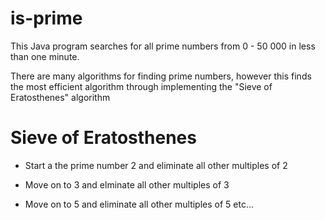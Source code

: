 # is-prime
This Java program searches for all prime numbers from 0 - 50 000 in less than one minute.

There are many algorithms for finding prime numbers, however this finds the most efficient algorithm through implementing the "Sieve of Eratosthenes" algorithm

# Sieve of Eratosthenes
- Start a the prime number 2 and eliminate all other multiples of 2

- Move on to 3 and elminate all other multiples of 3

- Move on to 5 and eliminate all other multiples of 5 etc...
